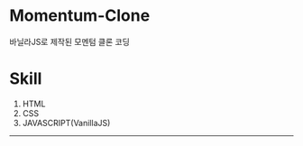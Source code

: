 # Momentum-Clone
바닐라JS로 제작된 모멘텀 클론 코딩

# Skill
1. HTML  
2. CSS  
3. JAVASCRIPT(VanillaJS)  
--------------------
